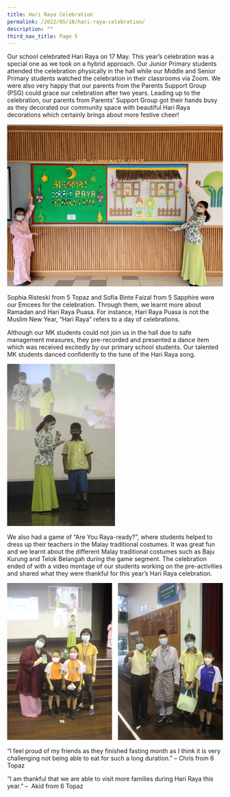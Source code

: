```yaml
---
title: Hari Raya Celebration
permalink: /2022/05/18/hari-raya-celebration/
description: ""
third_nav_title: Page 5
---
```

<p>Our school celebrated Hari Raya on 17 May. This year’s celebration was a special one as we took on a hybrid approach. Our Junior Primary students attended the celebration physically in the hall while our Middle and Senior Primary students watched the celebration in their classrooms via Zoom. We were also very happy that our parents from the Parents Support Group (PSG) could grace our celebration after two years. Leading up to the celebration, our parents from Parents’ Support Group got their hands busy as they decorated our community space with beautiful Hari Raya decorations which certainly brings about more festive cheer!</p>
<img src="/images/HR-4-768x576.jpg">
<p>Sophia Risteski from 5 Topaz and Sofia Binte Faizal from 5 Sapphire were our Emcees for the celebration. Through them, we learnt more about Ramadan and Hari Raya Puasa. For instance, Hari Raya Puasa is not the Muslim New Year, “Hari Raya” refers to a day of celebrations.</p>
<p>Although our MK students could not join us in the hall due to safe management measures, they pre-recorded and presented a dance item which was received excitedly by our primary school students. Our talented MK students danced confidently to the tune of the Hari Raya song.</p>
<img src="/images/HR-1-683x1024.jpg" style="width:50%">
<p>We also had a game of “Are You Raya-ready?”, where students helped to dress up their teachers in the Malay traditional costumes. It was great fun and we learnt about the different Malay traditional costumes such as Baju Kurung and Telok Belangah during the game segment. The celebration ended of with a video montage of our students working on the pre-activities and shared what they were thankful for this year’s Hari Raya celebration.</p>
<img src="/images/hr3.png">
<p>“I feel proud of my friends as they finished fasting month as I think it is very challenging not being able to eat for such a long duration.” – Chris from 6 Topaz</p>
<p>“I am thankful that we are able to visit more families during Hari Raya this year.” – &nbsp;Akid from 6 Topaz</p>